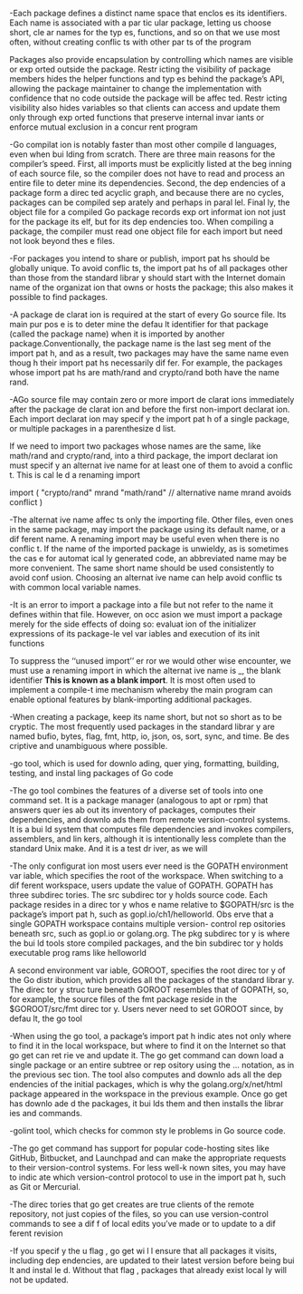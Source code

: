 -Each package defines a distinct name space that enclos es its identifiers. Each name is associated
with a par tic ular package, letting us choose short, cle ar names for the typ es, functions,
and so on that we use most often, without creating conflic ts with other par ts of the program

Packages also provide encapsulation by controlling which names are visible or exp orted
outside the package. Restr icting the visibility of package members hides the helper functions
and typ es behind the package’s API, allowing the package maintainer to change the implementation
with confidence that no code outside the package will be affec ted. Restr icting visibility
also hides variables so that clients can access and update them only through exp orted functions
that preserve internal invar iants or enforce mutual exclusion in a concur rent program

-Go compilat ion is notably faster than most other compile d languages, even
when bui lding from scratch. There are three main reasons for the compiler’s speed. First, all
imports must be explicitly listed at the beg inning of each source file, so the compiler does not
have to read and process an entire file to deter mine its dependencies. Second, the dep endencies
of a package form a direc ted acyclic graph, and because there are no cycles, packages can
be compiled sep arately and perhaps in paral lel. Final ly, the object file for a compiled Go package
records exp ort informat ion not just for the package its elf, but for its dep endencies too.
When compiling a package, the compiler must read one object file for each import but need
not look beyond thes e files.

-For packages you intend to share or publish, import pat hs should be globally unique. To avoid
conflic ts, the import pat hs of all packages other than those from the standard librar y should
start with the Internet domain name of the organizat ion that owns or hosts the package; this
also makes it possible to find packages.

-A package de clarat ion is required at the start of every Go source file. Its main pur pos e is to
deter mine the defau lt identifier for that package (called the package name) when it is imported
by another package.Conventionally, the package name is the last seg ment of the import pat h, and as a result, two
packages may have the same name even thoug h their import pat hs necessarily dif fer. For
example, the packages whose import pat hs are math/rand and crypto/rand both have the
name rand.

-AGo source file may contain zero or more import de clarat ions immediately after the package
de clarat ion and before the first non-import declarat ion. Each import declarat ion may specif y
the import pat h of a single package, or multiple packages in a parenthesize d list.

If we need to import two packages whose names are the same, like math/rand and
crypto/rand, into a third package, the import declarat ion must specif y an alternat ive name
for at least one of them to avoid a conflic t. This is cal le d a renaming import

import (
"crypto/rand"
mrand "math/rand" // alternative name mrand avoids conflict
)

-The alternat ive name affec ts only the importing file. Other files, even ones in the same package,
may import the package using its default name, or a dif ferent name.
A renaming import may be useful even when there is no conflic t. If the name of the imported
package is unwieldy, as is sometimes the cas e for automat ical ly generated code, an abbreviated
name may be more convenient. The same short name should be used consistently to avoid
conf usion. Choosing an alternat ive name can help avoid conflic ts with common local variable
names.

-It is an error to import a package into a file but not refer to the name it defines within that file.
However, on occ asion we must import a package merely for the side effects of doing so: evaluat
ion of the initializer expressions of its package-le vel var iables and execution of its init functions

To suppress the ‘‘unused import’’ er ror we would other wise encounter, we must
use a renaming import in which the alternat ive name is _, the blank identifier
**This is known as a blank import**. It is most often used to implement a compile-t ime
mechanism whereby the main program can enable optional features by blank-importing additional
packages.

-When creating a package, keep its name short, but not so short as to be cryptic. The most
frequently used packages in the standard librar y are named bufio, bytes, flag, fmt, http, io,
json, os, sort, sync, and time.
Be des criptive and unambiguous where possible.

-go tool, which is used for downlo ading, quer ying,
formatting, building, testing, and instal ling packages of Go code

-The go tool combines the features of a diverse set of tools into one command set. It is a package
manager (analogous to apt or rpm) that answers quer ies ab out its inventory of packages,
computes their dependencies, and downlo ads them from remote version-control systems. It is
a bui ld system that computes file dependencies and invokes compilers, assemblers, and lin kers,
although it is intentionally less complete than the standard Unix make. And it is a test
dr iver, as we will

-The only configurat ion most users ever need is the GOPATH environment var iable, which specifies
the root of the workspace. When switching to a dif ferent workspace, users update the
value of GOPATH.
GOPATH has three subdirec tories. The src subdirec tor y holds source code. Each package
resides in a direc tor y whos e name relative to $GOPATH/src is the package’s import pat h, such
as gopl.io/ch1/helloworld. Obs erve that a single GOPATH workspace contains multiple version-
control rep ositories beneath src, such as gopl.io or golang.org. The pkg subdirec tor y
is where the bui ld tools store compiled packages, and the bin subdirec tor y holds executable
prog rams like helloworld

A second environment var iable, GOROOT, specifies the root direc tor y of the Go distr ibution,
which provides all the packages of the standard librar y. The direc tor y struc ture beneath
GOROOT resembles that of GOPATH, so, for example, the source files of the fmt package reside in
the $GOROOT/src/fmt direc tor y. Users never need to set GOROOT since, by defau lt, the go tool


-When using the go tool, a package’s import pat h indic ates not only where to find it in the local
workspace, but where to find it on the Internet so that go get can ret rie ve and update it.
The go get command can down load a single package or an entire subtree or rep ository using
the ... notation, as in the previous sec tion. The tool also computes and downlo ads all the
dep endencies of the initial packages, which is why the golang.org/x/net/html package
appeared in the workspace in the previous example.
Once go get has downlo ade d the packages, it bui lds them and then installs the librar ies and
commands.

-golint tool, which checks for common sty le problems in Go source code.

-The go get command has support for popular code-hosting sites like GitHub, Bitbucket, and
Launchpad and can make the appropriate requests to their version-control systems. For less
well-k nown sites, you may have to indic ate which version-control protocol to use in the
import pat h, such as Git or Mercurial.

-The direc tories that go get creates are true clients of the remote repository, not just copies of
the files, so you can use version-control commands to see a dif f of local edits you’ve made or to
update to a dif ferent revision

-If you specif y the u
flag , go get wi l l ensure that all packages it visits, including dep endencies,
are updated to their latest version before being bui lt and instal le d. Without that flag , packages
that already exist local ly will not be updated.



